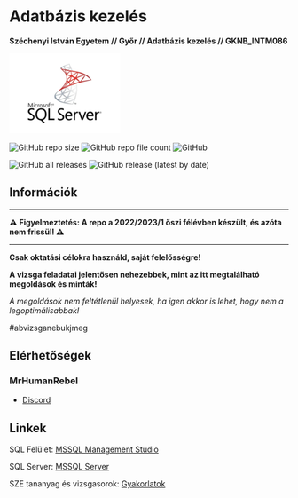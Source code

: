 # Adatbázis kezelés

**Széchenyi István Egyetem // Győr // Adatbázis kezelés // GKNB_INTM086**

<img src="docs/mssql.jpg" alt="AB" width="200" height="144">

![GitHub repo size](https://img.shields.io/github/repo-size/MrHumanRebel/sze_adatbazis_kezeles)
![GitHub repo file count](https://img.shields.io/github/directory-file-count/MrHumanRebel/sze_adatbazis_kezeles)
![GitHub](https://img.shields.io/github/license/MrHumanRebel/sze_adatbazis_kezeles)

![GitHub all releases](https://img.shields.io/github/downloads/MrHumanRebel/sze_adatbazis_kezeles/total)
![GitHub release (latest by date)](https://img.shields.io/github/v/release/MrHumanRebel/sze_adatbazis_kezeles)

## Információk

** **
**⚠️ Figyelmeztetés: A repo a 2022/2023/1 őszi félévben készült, és azóta nem frissül! ⚠️**

** **

**Csak oktatási célokra használd, saját felelősségre!**

**A vizsga feladatai jelentősen nehezebbek, mint az itt megtalálható megoldások és minták!**

_A megoldások nem feltétlenül helyesek, ha igen akkor is lehet, hogy nem a legoptimálisabbak!_

#abvizsganebukjmeg

## Elérhetőségek

### MrHumanRebel

- [Discord](https://discord.com/users/283988657851990017)

## Linkek

SQL Felület: [MSSQL Management Studio](https://learn.microsoft.com/en-us/sql/ssms/download-sql-server-management-studio-ssms?view=sql-server-ver16)

SQL Server: [MSSQL Server](https://www.microsoft.com/en-us/sql-server/sql-server-downloads?SilentAuth=1&f=255&MSPPError=-2147217396)

SZE tananyag és vizsgasorok: [Gyakorlatok](http://rs1.sze.hu/~szibr/Adatbaziskezeles/)
